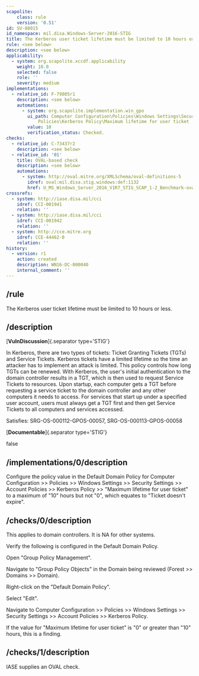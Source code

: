 ```yaml
---
scapolite:
    class: rule
    version: '0.51'
id: SV-88015
id_namespace: mil.disa.Windows-Server-2016-STIG
title: The Kerberos user ticket lifetime must be limited to 10 hours or less.
rule: <see below>
description: <see below>
applicability:
  - system: org.scapolite.xccdf.applicability
    weight: 10.0
    selected: false
    role: ''
    severity: medium
implementations:
  - relative_id: F-79805r1
    description: <see below>
    automations:
      - system: org.scapolite.implementation.win_gpo
        ui_path: Computer Configuration\Policies\Windows Settings\Security Settings\Account
            Policies\Kerberos Policy\Maximum lifetime for user ticket
        value: 10
        verification_status: Checked.
checks:
  - relative_id: C-73437r2
    description: <see below>
  - relative_id: '01'
    title: OVAL-based check
    description: <see below>
    automations:
      - system: http://oval.mitre.org/XMLSchema/oval-definitions-5
        idref: oval:mil.disa.stig.windows:def:1132
        href: U_MS_Windows_Server_2016_V1R7_STIG_SCAP_1-2_Benchmark-oval.xml
crossrefs:
  - system: http://iase.disa.mil/cci
    idref: CCI-001941
    relation: ''
  - system: http://iase.disa.mil/cci
    idref: CCI-001942
    relation: ''
  - system: http://cce.mitre.org
    idref: CCE-44462-0
    relation: ''
history:
  - version: r1
    action: created
    description: WN16-DC-000040
    internal_comment: ''
---
```



## /rule

The Kerberos user ticket lifetime must be limited to 10 hours or less.

## /description

[**VulnDiscussion**]{.separator type='STIG'}

In Kerberos, there are two types of tickets: Ticket Granting Tickets (TGTs) and Service Tickets. Kerberos tickets have a limited lifetime so the time an attacker has to implement an attack is limited. This policy controls how long TGTs can be renewed. With Kerberos, the user's initial authentication to the domain controller results in a TGT, which is then used to request Service Tickets to resources. Upon startup, each computer gets a TGT before requesting a service ticket to the domain controller and any other computers it needs to access. For services that start up under a specified user account, users must always get a TGT first and then get Service Tickets to all computers and services accessed.

Satisfies: SRG-OS-000112-GPOS-00057, SRG-OS-000113-GPOS-00058

[**Documentable**]{.separator type='STIG'}

false

## /implementations/0/description

Configure the policy value in the Default Domain Policy for Computer Configuration >> Policies >> Windows Settings >> Security Settings >> Account Policies >> Kerberos Policy >> "Maximum lifetime for user ticket" to a maximum of "10" hours but not "0", which equates to "Ticket doesn't expire".

## /checks/0/description

This applies to domain controllers. It is NA for other systems.

Verify the following is configured in the Default Domain Policy.

Open "Group Policy Management".

Navigate to "Group Policy Objects" in the Domain being reviewed (Forest >> Domains >> Domain).

Right-click on the "Default Domain Policy".

Select "Edit".

Navigate to Computer Configuration >> Policies >> Windows Settings >> Security Settings >> Account Policies >> Kerberos Policy.

If the value for "Maximum lifetime for user ticket" is "0" or greater than "10" hours, this is a finding.

## /checks/1/description

IASE supplies an OVAL check.
